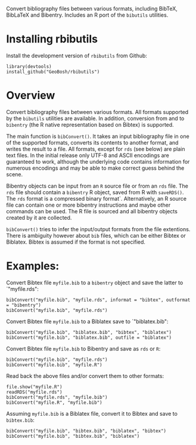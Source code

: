 
Convert bibliography files between various formats, including BibTeX, BibLaTeX
and Bibentry. Includes an R port of the `bibutils` utilities.


# Installing rbibutils

Install the development version of `rbibutils` from Github:

    library(devtools)
    install_github("GeoBosh/rbibutils")


# Overview

Convert bibliography files between various formats.  All formats supported by
the `bibutils` utilities are available.  In addition, conversion from and to
`bibentry` (the R native representation based on Bibtex) is supported.

The main function is `bibConvert()`. It takes an input bibliography file in one
of the supported formats, converts its contents to another format, and writes
the result to a file. All formats, except for `rds` (see below) are plain text
files.  In the initial release only UTF-8 and ASCII encodings are guaranteed to
work, although the underlying code contains information for numerous encodings
and may be able to make correct guess behind the scene.

Bibentry objects can be input from an `R` source file or from an `rds` file. The
`rds` file should contain a `bibentry` R object, saved from R with `saveRDS()`.
The `rds` format is a compressed binary format`. Alternatively, an R source file
can contain one or more bibentry instructions and maybe other commands can be used.
The R file is sourced and all bibentry objects created by it are collected. 

`bibConvert()` tries to infer the input/output formats from the file
extentions. There is ambiguity however about `bib` files, which can be either
Bibtex or Biblatex. Bibtex is assumed if the format is not specified.

# Examples:

Convert Bibtex file `myfile.bib` to a `bibentry` object and save the latter to
`"myfile.rds":

    bibConvert("myfile.bib", "myfile.rds", informat = "bibtex", outformat = "bibentry")
    bibConvert("myfile.bib", "myfile.rds")

Convert Bibtex file `myfile.bib` to a Biblatex save to `"biblatex.bib":

    bibConvert("myfile.bib", "biblatex.bib", "bibtex", "biblatex")
    bibConvert("myfile.bib", "biblatex.bib", outfile = "biblatex")

Convert Bibtex file `myfile.bib` to Bibentry and save as `rds` or `R`:

    bibConvert("myfile.bib", "myfile.rds")
    bibConvert("myfile.bib", "myfile.R")

Read back the above files and/or convert them to other formats:

    file.show("myfile.R")
    readRDS("myfile.rds")
    bibConvert("myfile.rds", "myfile.bib")
    bibConvert("myfile.R", "myfile.bib")


Assuming `myfile.bib` is a Biblatex file, convert it to Bibtex and save to  `bibtex.bib`:

    bibConvert("myfile.bib", "bibtex.bib", "biblatex", "bibtex")
    bibConvert("myfile.bib", "bibtex.bib", "biblatex")
